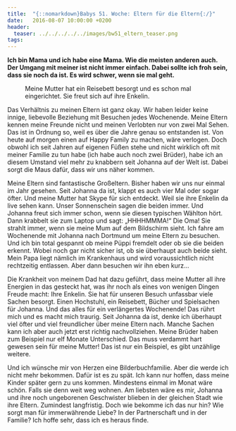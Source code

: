 ```yaml
---
title:  "{::nomarkdown}Babys 51. Woche: Eltern für die Eltern{:/}"
date:   2016-08-07 10:00:00 +0200
header:
  teaser: ../../../../../images/bw51_eltern_teaser.png
tags:
---
```

**Ich bin Mama und ich habe eine Mama. Wie die meisten anderen auch. Der Umgang mit meiner ist nicht immer einfach. Dabei sollte ich froh sein, dass sie noch da ist. Es wird schwer, wenn sie mal geht.**

<figure>
  <img src="../../../../../images/bw51_eltern.jpg" alt="">
  <figcaption>Meine Mutter hat ein Reisebett besorgt und es schon mal eingerichtet. Sie freut sich auf ihre Enkelin.</figcaption>
</figure>

Das Verhältnis zu meinen Eltern ist ganz okay. Wir haben leider keine innige, liebevolle Beziehung mit Besuchen jedes Wochenende. Meine Eltern kennen meine Freunde nicht und meinen Verlobten nur von zwei Mal Sehen. Das ist in Ordnung so, weil es über die Jahre genau so entstanden ist. Von heute auf morgen einen auf Happy Family zu machen, wäre verlogen. Doch obwohl ich seit Jahren auf eigenen Füßen stehe und nicht wirklich oft mit meiner Familie zu tun habe (ich habe auch noch zwei Brüder), habe ich an diesem Umstand viel mehr zu knabbern seit Johanna auf der Welt ist. Dabei sorgt die Maus dafür, dass wir uns näher kommen.

Meine Eltern sind fantastische Großeltern. Bisher haben wir uns nur einmal im Jahr gesehen. Seit Johanna da ist, klappt es auch vier Mal oder sogar öfter. Und meine Mutter hat Skype für sich entdeckt. Weil sie ihre Enkelin da live sehen kann. Unser Sonnenschein sagen die beiden immer. Und Johanna freut sich immer schon, wenn sie diesen typischen Wählton hört. Dann krabbelt sie zum Laptop und sagt: „HHHHMMMA!“ Die Oma! Sie strahlt immer, wenn sie meine Mum auf dem Bildschirm sieht. Ich fahre am Wochenende mit Johanna nach Dortmund um meine Eltern zu besuchen. Und ich bin total gespannt ob meine Püppi fremdelt oder ob sie die beiden erkennt. Wobei noch gar nicht sicher ist, ob sie überhaupt auch beide sieht. Mein Papa liegt nämlich im Krankenhaus und wird voraussichtlich nicht rechtzeitig entlassen. Aber dann besuchen wir ihn eben kurz...

Die Krankheit von meinem Dad hat dazu geführt, dass meine Mutter all ihre Energien in das gesteckt hat, was ihr noch als eines von wenigen Dingen Freude macht: Ihre Enkelin. Sie hat für unseren Besuch unfassbar viele Sachen besorgt. Einen Hochstuhl, ein Reisebett, Bücher und Spielsachen für Johanna. Und das alles für ein verlängertes Wochenende! Das rührt mich und es macht mich traurig. Seit Johanna da ist, denke ich überhaupt viel öfter und viel freundlicher über meine Eltern nach. Manche Sachen kann ich aber auch jetzt erst richtig nachvollziehen. Meine Brüder haben zum Beispiel nur elf Monate Unterschied. Das muss verdammt hart gewesen sein für meine Mutter! Das ist nur ein Beispiel, es gibt unzählige weitere.

Und ich wünsche mir von Herzen eine Bilderbuchfamilie. Aber die werde ich nicht mehr bekommen. Dafür ist es zu spät. Ich kann nur hoffen, dass meine Kinder später gern zu uns kommen. Mindestens einmal im Monat wäre schön. Falls sie denn weit weg wohnen. Am liebsten wäre es mir, Johanna und ihre noch ungeborenen Geschwister blieben in der gleichen Stadt wie ihre Eltern. Zumindest langfristig. Doch wie bekomme ich das nur hin? Wie sorgt man für immerwährende Liebe? In der Partnerschaft und in der Familie? Ich hoffe sehr, dass ich es heraus finde. 